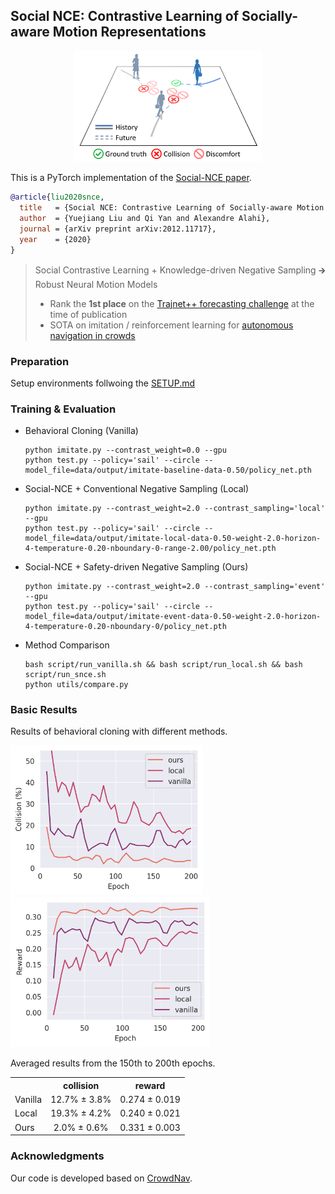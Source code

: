 ## Social NCE: Contrastive Learning of Socially-aware Motion Representations

<p align="center">
  <img src="docs/illustration.png" width="300">
</p>

This is a PyTorch implementation of the [Social-NCE paper](https://arxiv.org/abs/2012.11717). 

```bibtex
@article{liu2020snce,
  title   = {Social NCE: Contrastive Learning of Socially-aware Motion Representations},
  author  = {Yuejiang Liu and Qi Yan and Alexandre Alahi},
  journal = {arXiv preprint arXiv:2012.11717},
  year    = {2020}
}
```

> Social Contrastive Learning + Knowledge-driven Negative Sampling &#129138; Robust Neural Motion Models
> * Rank the **1st place** on the [Trajnet++ forecasting challenge](https://www.aicrowd.com/challenges/trajnet-a-trajectory-forecasting-challenge/leaderboards) at the time of publication
> * SOTA on imitation / reinforcement learning for [autonomous navigation in crowds](https://github.com/vita-epfl/CrowdNav)

### Preparation

Setup environments follwoing the [SETUP.md](docs/SETUP.md)

### Training & Evaluation

* Behavioral Cloning (Vanilla)
  ```
  python imitate.py --contrast_weight=0.0 --gpu
  python test.py --policy='sail' --circle --model_file=data/output/imitate-baseline-data-0.50/policy_net.pth
  ```
* Social-NCE + Conventional Negative Sampling (Local)
  ```
  python imitate.py --contrast_weight=2.0 --contrast_sampling='local' --gpu
  python test.py --policy='sail' --circle --model_file=data/output/imitate-local-data-0.50-weight-2.0-horizon-4-temperature-0.20-nboundary-0-range-2.00/policy_net.pth
  ```
* Social-NCE + Safety-driven Negative Sampling (Ours)
  ```
  python imitate.py --contrast_weight=2.0 --contrast_sampling='event' --gpu
  python test.py --policy='sail' --circle --model_file=data/output/imitate-event-data-0.50-weight-2.0-horizon-4-temperature-0.20-nboundary-0/policy_net.pth
  ```
* Method Comparison
  ```
  bash script/run_vanilla.sh && bash script/run_local.sh && bash script/run_snce.sh
  python utils/compare.py
  ```

### Basic Results

Results of behavioral cloning with different methods.

<img src="docs/collision.png" height="240"/> <img src="docs/reward.png" height="240"/> 

Averaged results from the 150th to 200th epochs.

<table><tbody>
<!-- START TABLE -->
<!-- TABLE HEADER -->
<th valign="bottom"></th>
<th valign="bottom">collision</th>
<th valign="bottom">reward</th>
<!-- TABLE BODY -->
<tr><td align="left">Vanilla</td>
<td align="center">12.7% &#177; 3.8%</td>
<td align="center">0.274 &#177; 0.019</td>
<tr><td align="left">Local</td>
<td align="center">19.3% &#177; 4.2%</td>
<td align="center">0.240 &#177; 0.021</td>
<tr><td align="left">Ours</td>
<td align="center">2.0% &#177; 0.6%</td>
<td align="center">0.331 &#177; 0.003</td>
</tr>
</tbody></table>

### Acknowledgments

Our code is developed based on [CrowdNav](https://github.com/vita-epfl/CrowdNav). 
